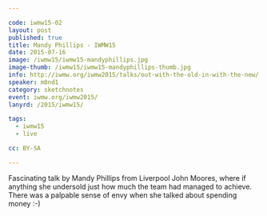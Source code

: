 ```yaml
---

code: iwmw15-02
layout: post
published: true
title: Mandy Phillips - IWMW15
date: 2015-07-16
image: /iwmw15/iwmw15-mandyphillips.jpg
image-thumb: /iwmw15/iwmw15-mandyphillips-thumb.jpg
info: http://iwmw.org/iwmw2015/talks/out-with-the-old-in-with-the-new/
speaker: m8nd1
category: sketchnotes
event: iwmw.org/iwmw2015/
lanyrd: /2015/iwmw15/

tags:
  - iwmw15
  - live

cc: BY-SA

---
```


Fascinating talk by Mandy Phillips from Liverpool John Moores, where if anything she undersold just how much the team had managed to achieve. There was a palpable sense of envy when she talked about spending money :-)
